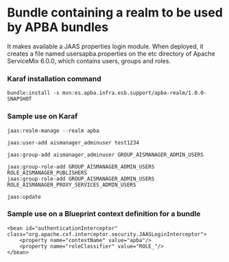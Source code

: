 # Bundle containing a realm to be used by APBA bundles

It makes available a JAAS properties login module. When deployed, it creates a file named usersapba.properties on the etc directory of Apache ServiceMix 6.0.0, which contains users, groups and roles.

### Karaf installation command

`bundle:install -s mvn:es.apba.infra.esb.support/apba-realm/1.0.0-SNAPSHOT`

### Sample use on Karaf
```
jaas:realm-manage --realm apba

jaas:user-add aismanager_adminuser test1234

jaas:group-add aismanager_adminuser GROUP_AISMANAGER_ADMIN_USERS

jaas:group-role-add GROUP_AISMANAGER_ADMIN_USERS ROLE_AISMANAGER_PUBLISHERS
jaas:group-role-add GROUP_AISMANAGER_ADMIN_USERS ROLE_AISMANAGER_PROXY_SERVICES_ADMIN_USERS

jaas:update
```

### Sample use on a Blueprint context definition for a bundle
```
<bean id="authenticationInterceptor" class="org.apache.cxf.interceptor.security.JAASLoginInterceptor">
    <property name="contextName" value="apba"/>
    <property name="roleClassifier" value="ROLE_"/> 
</bean>
```
